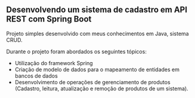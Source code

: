 <h2>Desenvolvendo um sistema de cadastro em API REST com Spring Boot</h2>

Projeto simples desenvolvido com meus conhecimentos em Java, sistema CRUD.

Durante o projeto foram abordados os seguintes tópicos:

* Utilização do framework Spring
* Criação de modelo de dados para o mapeamento de entidades em bancos de dados
* Desenvolvimento de operações de gerenciamento de produtos (Cadastro, leitura, atualização e remoção de produtos de um sistema).
